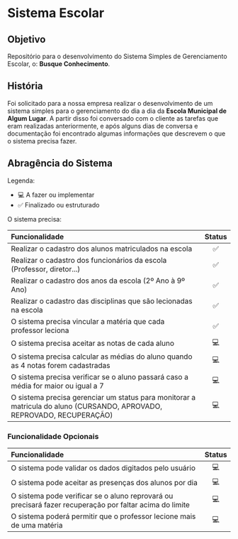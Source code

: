 # Sistema Escolar

## Objetivo

Repositório para o desenvolvimento do Sistema Simples de Gerenciamento Escolar, o: **Busque Conhecimento**.

## História

Foi solicitado para a nossa empresa realizar o desenvolvimento de um sistema simples para o gerenciamento do dia a dia da **Escola Municipal de Algum Lugar**. A partir disso foi conversado com o cliente as tarefas que eram realizadas anteriormente, e após alguns dias de conversa e documentação foi encontrado algumas informações que descrevem o que o sistema precisa fazer.

## Abragência do Sistema

Legenda:
- 💻 A fazer ou implementar
- ✅ Finalizado ou estruturado

O sistema precisa:

Funcionalidade | Status
:--------------|:------------:
Realizar o cadastro dos alunos matriculados na escola | ✅
Realizar o cadastro dos funcionários da escola (Professor, diretor...) | ✅
Realizar o cadastro dos anos da escola (2º Ano à 9º Ano) | ✅
Realizar o cadastro das disciplinas que são lecionadas na escola | ✅
O sistema precisa vincular a matéria que cada professor leciona | ✅
O sistema precisa aceitar as notas de cada aluno | 💻
O sistema precisa calcular as médias do aluno quando as 4 notas forem cadastradas | 💻
O sistema precisa verificar se o aluno passará caso a média for maior ou igual a 7 | 💻
O sistema precisa gerenciar um status para monitorar a matricula do aluno (CURSANDO, APROVADO, REPROVADO, RECUPERAÇÃO) | 💻

### Funcionalidade Opcionais

Funcionalidade | Status
:--------------|:------------:
O sistema pode validar os dados digitados pelo usuário | 💻
O sistema pode aceitar as presenças dos alunos por dia | 💻
O sistema pode verificar se o aluno reprovará ou precisará fazer recuperação por faltar acima do limite | 💻
O sistema poderá permitir que o professor lecione mais de uma matéria | 💻
